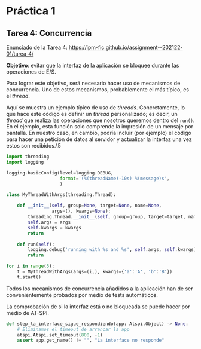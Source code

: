 # Práctica 1

## Tarea 4: Concurrencia

Enunciado de la Tarea 4: <https://ipm-fic.github.io/assignment--202122-01/tarea_4/>

**Objetivo**: evitar que la interfaz de la aplicación se bloquee durante las operaciones de E/S.


Para lograr este objetivo, será necesario hacer uso de mecanismos de concurrencia. Uno de estos mecanismos, probablemente el más típico, es el _thread_.

Aquí se muestra un ejemplo típico de uso de _threads_. Concretamente, lo que hace este código es definir un _thread_ personalizado; es decir, un _thread_ que realiza las operaciones que nosotros queremos dentro del `run()`. En el ejemplo, esta función solo comprende la impresión de un mensaje por pantalla. En nuestro caso, en cambio, podría incluir (por ejemplo) el código para hacer una petición de datos al servidor y actualizar la interfaz una vez estos son recibidos.\5

```python
import threading
import logging

logging.basicConfig(level=logging.DEBUG,
                    format='(%(threadName)-10s) %(message)s',
                    )

class MyThreadWithArgs(threading.Thread):

    def __init__(self, group=None, target=None, name=None,
                 args=(), kwargs=None):
        threading.Thread.__init__(self, group=group, target=target, name=name)
        self.args = args
        self.kwargs = kwargs
        return

    def run(self):
        logging.debug('running with %s and %s', self.args, self.kwargs)
        return

for i in range(5):
    t = MyThreadWithArgs(args=(i,), kwargs={'a':'A', 'b':'B'})
    t.start()
```

Todos los mecanismos de concurrencia añadidos a la aplicación han de ser convenientemente probados por medio de tests automáticos.

La comprobación de si la interfaz está o no bloqueada se puede hacer por medio de AT-SPI.
```python
def step_la_interface_sigue_respondiendo(app: Atspi.Object) -> None:
    # Eliminamos el timeout de arrancar la app
    atspi.Atspi.set_timeout(800, -1)
    assert app.get_name() != "", "La interface no responde"
```


